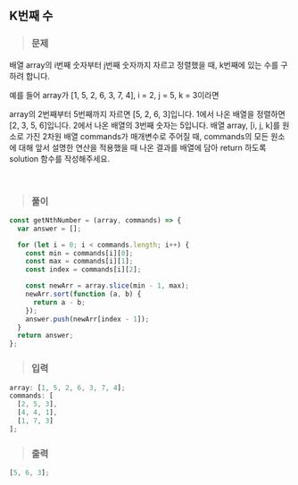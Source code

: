 ## K번째 수

> ### 문제

배열 array의 i번째 숫자부터 j번째 숫자까지 자르고 정렬했을 때, k번째에 있는 수를 구하려 합니다.

예를 들어 array가 [1, 5, 2, 6, 3, 7, 4], i = 2, j = 5, k = 3이라면

array의 2번째부터 5번째까지 자르면 [5, 2, 6, 3]입니다.
1에서 나온 배열을 정렬하면 [2, 3, 5, 6]입니다.
2에서 나온 배열의 3번째 숫자는 5입니다.
배열 array, [i, j, k]를 원소로 가진 2차원 배열 commands가 매개변수로 주어질 때, commands의 모든 원소에 대해 앞서 설명한 연산을 적용했을 때 나온 결과를 배열에 담아 return 하도록 solution 함수를 작성해주세요.

 <br/>

> ### 풀이

```javascript
const getNthNumber = (array, commands) => {
  var answer = [];

  for (let i = 0; i < commands.length; i++) {
    const min = commands[i][0];
    const max = commands[i][1];
    const index = commands[i][2];

    const newArr = array.slice(min - 1, max);
    newArr.sort(function (a, b) {
      return a - b;
    });
    answer.push(newArr[index - 1]);
  }
  return answer;
};
```

> ### 입력

```javascript
array: [1, 5, 2, 6, 3, 7, 4];
commands: [
  [2, 5, 3],
  [4, 4, 1],
  [1, 7, 3]
];
```

> ### 출력

```javascript
[5, 6, 3];
```
